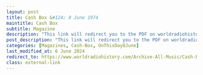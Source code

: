 ```yaml
---
layout: post
title: Cash Box &#124; 8 June 1974
maintitle: Cash Box
subtitle: Magazine
description: "This link will redirect you to the PDF on worldradiohistory.com Once your viewing page 25 of the PDF look for the section entitled &quot;looking ahead&quot;"
post_description: "This link will redirect you to the PDF on worldradiohistory.com Once your viewing page 25 of the PDF look for the section entitled &quot;looking ahead&quot;"
categories: [Magazines, Cash-Box, OnThisDay8June]
last_modified_at: 6 June 2024
redirect_to: https://www.worldradiohistory.com/Archive-All-Music/Cash-Box/70s/1974/CB-1974-06-08.pdf#page=25
class: external-link
---
```


